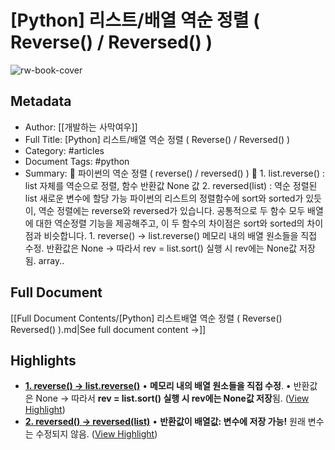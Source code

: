# [Python] 리스트/배열 역순 정렬 ( Reverse() / Reversed() )

![rw-book-cover](https://img1.daumcdn.net/thumb/R800x0/?scode=mtistory2&fname=https%3A%2F%2Fblog.kakaocdn.net%2Fdn%2FuaXgH%2FbtqRgiDaXNB%2FqUsf2S9r04hecv4q8diqO0%2Fimg.png)

## Metadata
- Author: [[개발하는 사막여우]]
- Full Title: [Python] 리스트/배열 역순 정렬 ( Reverse() / Reversed() )
- Category: #articles
- Document Tags:  #python 
- Summary: 👀 파이썬의 역순 정렬 ( reverse() / reversed() ) 👀 1. list.reverse() : list 자체를 역순으로 정렬, 함수 반환값 None 값 2. reversed(list) : 역순 정렬된 list 새로운 변수에 할당 가능 파이썬의 리스트의 정렬함수에 sort와 sorted가 있듯이, 역순 정렬에는 reverse와 reversed가 있습니다. 공통적으로 두 함수 모두 배열에 대한 역순정렬 기능을 제공해주고, 이 두 함수의 차이점은 sort와 sorted의 차이점과 비슷합니다. 1. reverse() → list.reverse() 메모리 내의 배열 원소들을 직접 수정. 반환값은 None -> 따라서 rev = list.sort() 실행 시 rev에는 None값 저장됨. array..

## Full Document
[[Full Document Contents/[Python] 리스트배열 역순 정렬 ( Reverse() Reversed() ).md|See full document content →]]

## Highlights
- [**1. reverse() → list.reverse()**](https://dev-note-97.tistory.com/14#--%--reverse--%--%E-%--%--%--list-reverse--)
  • **메모리 내의 배열 원소들을 직접 수정**.
  • 반환값은 None -> 따라서 **rev = list.sort() 실행 시 rev에는 None값 저장**됨. ([View Highlight](https://read.readwise.io/read/01hepx8tfmw629dfeasbvb2yez))
- [**2. reversed() **→** reversed(list)**](https://dev-note-97.tistory.com/14#--%--reversed--%C-%A-%E-%--%--%C-%A-reversed-list-)
  • **반환값이 배열값: 변수에 저장 가능!** 원래 변수는 수정되지 않음. ([View Highlight](https://read.readwise.io/read/01hepxbkwz0jb2h3y48me91pnd))

